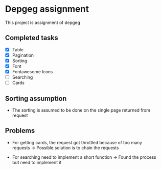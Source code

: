 # Depgeg assignment

This project is assignment of depgeg

## Completed tasks

- [x] Table
- [x] Pagination
- [x] Sorting
- [x] Font
- [x] Fontawesome Icons
- [ ] Searching
- [ ] Cards

## Sorting assumption

- The sorting is assumed to be done on the single page returned from request

## Problems

- For getting cards, the request got throttled because of too many requests
  -> Possible solution is to chain the requests

- For searching need to implement a short function
  -> Found the process but need to implement it
